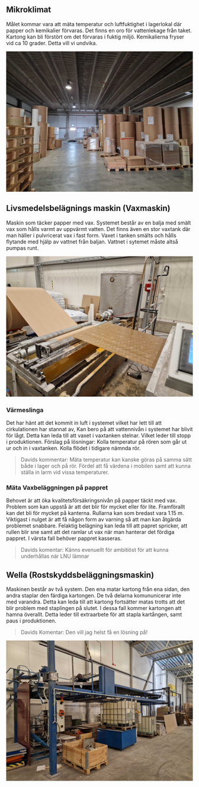 ## Mikroklimat
Målet kommar vara att mäta temperatur och luftfuktighet i lagerlokal där papper och kemikalier förvaras. Det finns en oro för vattenlekage från taket. Kartong kan bli förstört om det förvaras i fuktig miljö. Kemikalierna fryser vid ca 10 grader. Detta vill vi undvika.

![](img/20231108_113749.jpg)
## Livsmedelsbelägnings maskin (Vaxmaskin)
Maskin som täcker papper med vax. Systemet består av en balja med smält vax som hålls varmt av uppvärmt vatten. Det finns även en stor vaxtank där man häller i pulvricerat vax i fast form. Vaxet i tanken smälts och hålls flytande med hjälp av vattnet från baljan. Vattnet i sytemet måste altså pumpas runt.

![](IMG/20231108_111012.jpg)

### Värmeslinga
Det har hänt att det kommit in luft i systemet vilket har lett till att cirkulationen har stannat av, Kan bero på att vattennivån i systemet har blivit för lågt. Detta kan leda till att vaxet i vaxtanken stelnar. Vilket leder till stopp i produktionen. Förslag på lösningar: Kolla temperatur på rören som går ut ur och in i vaxtanken. Kolla flödet i tidigare nämnda rör.

> Davids kommentar: Mäta temperatur kan kanske göras på samma sätt både i lager och på rör. Fördel att få värdena i mobilen samt att kunna ställa in larm vid vissa temperaturer.

### Mäta Vaxbeläggningen på pappret
Behovet är att öka kvalitetsförsäkringsnivån på papper täckt med vax. Problem som kan uppstå är att det blir för mycket eller för lite. Framförallt kan det bli för mycket på kanterna. Rullarna kan som bredast vara 1.15 m. Viktigast i nulget är att få någon form av varning så att man kan åtgärda problemet snabbare. Felaktig belägning kan leda till att papret spricker, att rullen blir sne samt att det ramlar ut vax när man hanterar det fördiga pappret. I värsta fall behöver pappret kasseras.

> Davids komentar: Känns evenuellt för ambitiöst för att kunna underhållas när LNU lämnar

## Wella (Rostskyddsbeläggningsmaskin)
Maskinen består av två system. Den ena matar kartong från ena sidan, den andra staplar den färdiga kartongen.  De två delarna komununicerar inte med varandra.  Detta kan leda till att kartong fortsätter matas trotts att det blir problem med staplingen på slutet. I dessa fall kommer kartongen att hamna överallt. Detta leder till extraarbete för att stapla kartången, samt paus i produktionen.

> Davids Komentar: Den vill jag helst få en lösning på!

![](img/20231108_112149.jpg)

